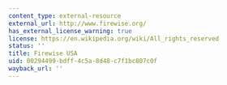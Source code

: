 ```yaml
---
content_type: external-resource
external_url: http://www.firewise.org/
has_external_license_warning: true
license: https://en.wikipedia.org/wiki/All_rights_reserved
status: ''
title: Firewise USA
uid: 00294499-bdff-4c5a-8d48-c7f1bc807c0f
wayback_url: ''
---
```

